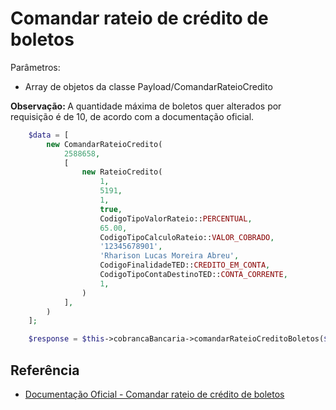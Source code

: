 # Comandar rateio de crédito de boletos

Parâmetros:
- Array de objetos da classe Payload/ComandarRateioCredito

<b>Observação: </b>A quantidade máxima de boletos quer alterados por requisição é de 10, de acordo com a documentação oficial.

```php
    $data = [
        new ComandarRateioCredito(
            2588658,
            [
                new RateioCredito(
                    1,
                    5191,
                    1,
                    true,
                    CodigoTipoValorRateio::PERCENTUAL,
                    65.00,
                    CodigoTipoCalculoRateio::VALOR_COBRADO,
                    '12345678901',
                    'Rharison Lucas Moreira Abreu',
                    CodigoFinalidadeTED::CREDITO_EM_CONTA,
                    CodigoTipoContaDestinoTED::CONTA_CORRENTE,
                    1,
                )
            ],
        )
    ];

    $response = $this->cobrancaBancaria->comandarRateioCreditoBoletos($data);
```

## Referência

- [Documentação Oficial - Comandar rateio de crédito de boletos](https://documenter.getpostman.com/view/20565799/Uzs6yNhe#de10cd80-76bc-4ccf-8d0a-d1f50a3351f1)